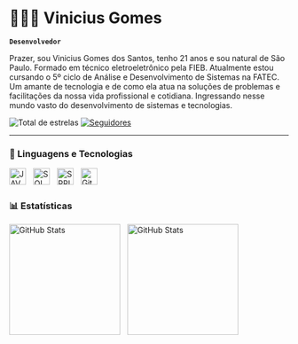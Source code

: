 # 👩🏻‍💻 Vinicius Gomes

**`Desenvolvedor`**

Prazer, sou Vinicius Gomes dos Santos, tenho 21 anos e sou natural de São Paulo. Formado em técnico eletroeletrônico pela FIEB. Atualmente estou cursando o 5º ciclo de Análise e Desenvolvimento de Sistemas na FATEC. Um amante de tecnologia e de como ela atua na soluções de problemas e facilitações da nossa vida profissional e cotidiana. Ingressando nesse mundo vasto do desenvolvimento de sistemas e tecnologias.

<p
     <a href="https://github.com/vgomes001?tab=repositories&sort=stargazers">
        <img 
            alt="Total de estrelas" 
            title="Total de estrelas GitHub" 
            src="https://custom-icon-badges.demolab.com/github/stars/vgomes001?color=55960c&style=for-the-badge&labelColor=488207&logo=star&label=estrelas"
        />
    </a>
    <a href="https://github.com/vgomes001?tab=followers">
        <img 
            alt="Seguidores" 
            title="Me siga no GitHub" 
            src="https://custom-icon-badges.demolab.com/github/followers/vgomes001?color=236ad3&labelColor=1155ba&style=for-the-badge&logo=github&label=Seguidores&logoColor=white"
        />
    </a>
</p>

---

### 🤖 Linguagens e Tecnologias

<img 
    align="left" 
    alt="JAVA"
    title="JAVA" 
    width="30px" 
    style="padding-right: 10px;" 
     src="https://cdn.jsdelivr.net/gh/devicons/devicon@latest/icons/java/java-original-wordmark.svg"
     />
<img 
    align="left" 
    alt="SQL" 
    title="SQL"
    width="30px" 
    style="padding-right: 10px;" src="https://cdn.jsdelivr.net/gh/devicons/devicon@latest/icons/azuresqldatabase/azuresqldatabase-original.svg" 
     />
<img 
    align="left" 
    alt="SPRING_BOOT" 
    title="SPRING_BOOT"
    width="30px" 
    style="padding-right: 10px;" 
    src="https://cdn.jsdelivr.net/gh/devicons/devicon@latest/icons/spring/spring-original.svg" 
     />     
     
<img 
    align="left" 
    alt="Git" 
    title="Git"
    width="30px" 
    style="padding-right: 10px;" 
    src="https://cdn.jsdelivr.net/gh/devicons/devicon@latest/icons/git/git-original.svg" 
     />

<br/>
<br/>

### 📊 Estatísticas

<p>
  <img 
    align="left" 
    alt="GitHub Stats" 
    height="200" 
    style="padding-right: 10px;" 
    src="https://github-readme-stats.vercel.app/api?username=Larissakich&show_icons=true&theme=tokyonight&include_all_commits=true&locale=pt-br" 
  />

<img 
      align="left" 
      alt="GitHub Stats" 
      height="200" 
      src="https://github-readme-stats.vercel.app/api/top-langs/?username=larissakich&theme=tokyonight&layout=compact&custom_title=Tecnologias&langs_count=9" 
  />

</p>

